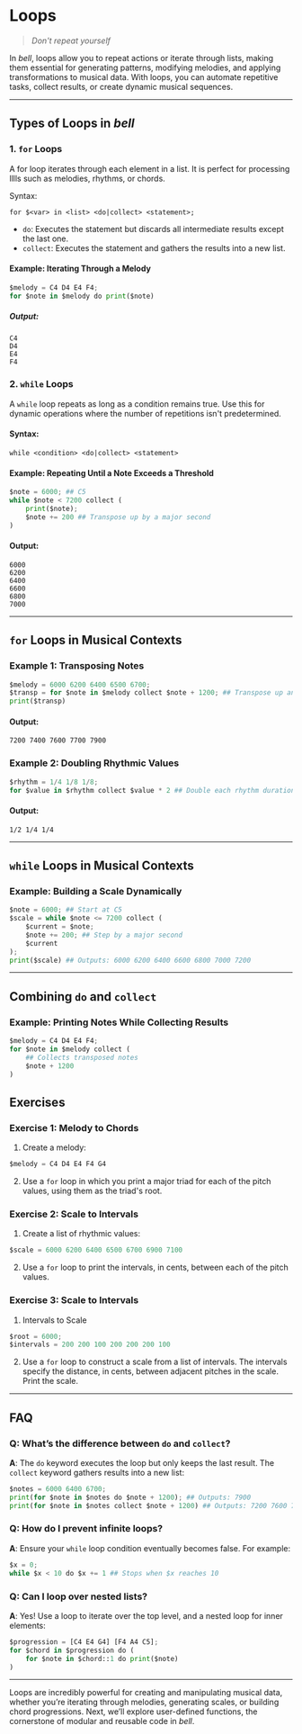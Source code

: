 # Loops

> _Don't repeat yourself_

In _bell_, loops allow you to repeat actions or iterate through lists, making them essential for generating patterns, modifying melodies, and applying transformations to musical data. With loops, you can automate repetitive tasks, collect results, or create dynamic musical sequences.

---

## Types of Loops in _bell_

### 1. `for` Loops

A for loop iterates through each element in a list. It is perfect for processing lllls such as melodies, rhythms, or chords.

Syntax:

`for $<var> in <list> <do|collect> <statement>;`

- `do`: Executes the statement but discards all intermediate results except the last one.
- `collect`: Executes the statement and gathers the results into a new list.

#### Example: Iterating Through a Melody

```py
$melody = C4 D4 E4 F4;
for $note in $melody do print($note)
```

##### Output:

```
C4
D4
E4
F4
```

### 2. `while` Loops

A `while` loop repeats as long as a condition remains true. Use this for dynamic operations where the number of repetitions isn't predetermined.

#### Syntax:

`while <condition> <do|collect> <statement>`

#### Example: Repeating Until a Note Exceeds a Threshold

```py
$note = 6000; ## C5
while $note < 7200 collect (
    print($note);
    $note += 200 ## Transpose up by a major second
)
```

#### Output:

```
6000
6200
6400
6600
6800
7000
```

---

## `for` Loops in Musical Contexts

### Example 1: Transposing Notes

```py
$melody = 6000 6200 6400 6500 6700;
$transp = for $note in $melody collect $note + 1200; ## Transpose up an octave
print($transp)
```

#### Output:

`7200 7400 7600 7700 7900`

### Example 2: Doubling Rhythmic Values

```py
$rhythm = 1/4 1/8 1/8;
for $value in $rhythm collect $value * 2 ## Double each rhythm duration
```

#### Output:

`1/2 1/4 1/4`

---

## `while` Loops in Musical Contexts

### Example: Building a Scale Dynamically

```py
$note = 6000; ## Start at C5
$scale = while $note <= 7200 collect (
    $current = $note;
    $note += 200; ## Step by a major second
    $current
);
print($scale) ## Outputs: 6000 6200 6400 6600 6800 7000 7200
```

---

## Combining `do` and `collect`

### Example: Printing Notes While Collecting Results

```py
$melody = C4 D4 E4 F4;
for $note in $melody collect (
    ## Collects transposed notes
    $note + 1200
)
```

## Exercises

### Exercise 1: Melody to Chords

1. Create a melody:

```py
$melody = C4 D4 E4 F4 G4
```

2. Use a `for` loop in which you print a major triad for each of the pitch values, using them as the triad's root.

### Exercise 2: Scale to Intervals

1. Create a list of rhythmic values:

```py
$scale = 6000 6200 6400 6500 6700 6900 7100
```

2. Use a `for` loop to print the intervals, in cents, between each of the pitch values.

### Exercise 3: Scale to Intervals

1. Intervals to Scale

```py
$root = 6000;
$intervals = 200 200 100 200 200 200 100
```

2. Use a `for` loop to construct a scale from a list of intervals. The intervals specify the distance, in cents, between adjacent pitches in the scale. Print the scale.

---

## FAQ

### Q: What’s the difference between `do` and `collect`?

**A**: The `do` keyword executes the loop but only keeps the last result. The `collect` keyword gathers results into a new list:

```py
$notes = 6000 6400 6700;
print(for $note in $notes do $note + 1200); ## Outputs: 7900
print(for $note in $notes collect $note + 1200) ## Outputs: 7200 7600 7900
```

### Q: How do I prevent infinite loops?

**A**: Ensure your `while` loop condition eventually becomes false. For example:

```py
$x = 0;
while $x < 10 do $x += 1 ## Stops when $x reaches 10
```

### Q: Can I loop over nested lists?

**A**: Yes! Use a loop to iterate over the top level, and a nested loop for inner elements:

```py
$progression = [C4 E4 G4] [F4 A4 C5];
for $chord in $progression do (
    for $note in $chord::1 do print($note)
)
```

---

Loops are incredibly powerful for creating and manipulating musical data, whether you’re iterating through melodies, generating scales, or building chord progressions. Next, we’ll explore user-defined functions, the cornerstone of modular and reusable code in _bell_.
